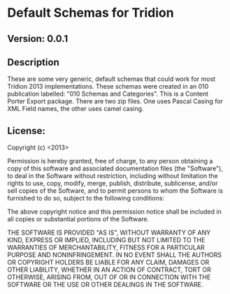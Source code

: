# Default Schemas for Tridion
## Version: 0.0.1
## Description

These are some very generic, default schemas that could work for most Tridion 2013 implementations. These schemas were created in an 010 publication labelled: "010 Schemas and Categories". This is a Content Porter Export package. There are two zip files. One uses Pascal Casing for XML Field names, the other uses camel casing. 




## License:

Copyright (c) <2013> <Frank M. Taylor>

Permission is hereby granted, free of charge, to any person obtaining a copy
of this software and associated documentation files (the "Software"), to deal
in the Software without restriction, including without limitation the rights
to use, copy, modify, merge, publish, distribute, sublicense, and/or sell
copies of the Software, and to permit persons to whom the Software is
furnished to do so, subject to the following conditions:

The above copyright notice and this permission notice shall be included in
all copies or substantial portions of the Software.

THE SOFTWARE IS PROVIDED "AS IS", WITHOUT WARRANTY OF ANY KIND, EXPRESS OR
IMPLIED, INCLUDING BUT NOT LIMITED TO THE WARRANTIES OF MERCHANTABILITY,
FITNESS FOR A PARTICULAR PURPOSE AND NONINFRINGEMENT. IN NO EVENT SHALL THE
AUTHORS OR COPYRIGHT HOLDERS BE LIABLE FOR ANY CLAIM, DAMAGES OR OTHER
LIABILITY, WHETHER IN AN ACTION OF CONTRACT, TORT OR OTHERWISE, ARISING FROM,
OUT OF OR IN CONNECTION WITH THE SOFTWARE OR THE USE OR OTHER DEALINGS IN
THE SOFTWARE.